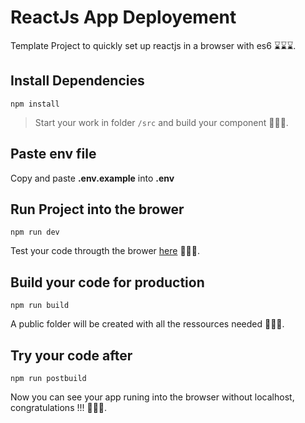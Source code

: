 # ReactJs App Deployement #
Template Project to quickly set up reactjs in a browser with es6 ⌛⌛⌛.

## Install Dependencies ##

```shell
npm install
```

>Start your work in folder `/src` and build your component 🔨🔨🔨.

## Paste env file ##

Copy and paste **.env.example** into **.env**

## Run Project into the brower ##

```shell
npm run dev
```

Test your code througth the brower [here](http://localhost:1234) 🧪🧪🧪.

## Build your code for production ##

```shell
npm run build
```

A public folder will be created with all the ressources needed 👷👷👷.

## Try your code after ##

```shell
npm run postbuild
```

Now you can see your app runing into the browser without localhost, congratulations !!! 🎉🎉🎉.